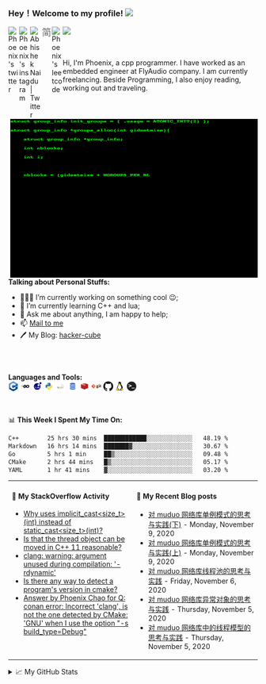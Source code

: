 ### Hey！Welcome to my profile! <img src="https://media.giphy.com/media/hvRJCLFzcasrR4ia7z/giphy.gif" width="25px"> 
<a href="https://twitter.com/Lancelo92664230">
  <img align="left" alt="Phoenix's twitter" width="22px" src="https://cdn.jsdelivr.net/npm/simple-icons@3.12.1/icons/twitter.svg" />
</a>
<a href="https://www.instagram.com/phoenix500526/?hl=zh-cn">
  <img align="left" alt="Phoenix's instagram" width="22px" src="https://cdn.jsdelivr.net/npm/simple-icons@3.12.1/icons/instagram.svg" />
</a>
<a href="https://stackoverflow.com/users/8557622/phoenix-chao">
  <img align="left" alt="Abhishek Naidu | Twitter" width="22px" src="https://cdn.jsdelivr.net/npm/simple-icons@3.12.1/icons/stackoverflow.svg" />
</a>
<a href="https://www.jianshu.com/u/d2aa8a7f1468">
  <img align="left" alt="Abhishek Naidu | Twitter" width="22px" src="https://github.com/Phoenix500526/Phoenix500526/blob/main/jianshu.svg" />
</a>
<a href="https://leetcode-cn.com/u/jin-ji-de-lancelot/">
  <img align="left" alt="Phoenix's leetcode" width="22px" src="https://cdn.jsdelivr.net/npm/simple-icons@3.12.1/icons/leetcode.svg" />
</a>

![](https://visitor-badge.glitch.me/badge?page_id=Phoenix.Phoenix)
  
<br />
  
Hi, I'm Phoenix, a cpp programmer. I have worked as an embedded engineer at FlyAudio company. I am currently freelancing. Beside Programming, I also enjoy reading, working out and traveling. 
  
  <img align="right" alt="GIF" src="https://github.com/Phoenix500526/Phoenix500526/blob/main/coding.gif?raw=true" width="500" height="320" />
<br />

**Talking about Personal Stuffs:**
- 👨🏽‍💻 I’m currently working on something cool :wink:;
- 🌱 I’m currently learning C++ and lua;
- 💬 Ask me about anything, I am happy to help;
- 📫 [Mail to me](mailto:Phoenix400426@gmail.com")
- 🖊 My Blog: [hacker-cube](https://hacker-cube.com)
<br />
<br />

**Languages and Tools:**  
<code><img height="20" src="https://raw.githubusercontent.com/github/explore/80688e429a7d4ef2fca1e82350fe8e3517d3494d/topics/cpp/cpp.png"></code>
<code><img height="20" src="https://raw.githubusercontent.com/github/explore/80688e429a7d4ef2fca1e82350fe8e3517d3494d/topics/go/go.png"></code>
<code><img height="20" src="https://raw.githubusercontent.com/github/explore/80688e429a7d4ef2fca1e82350fe8e3517d3494d/topics/lua/lua.png"></code>
<code><img height="20" src="https://raw.githubusercontent.com/github/explore/80688e429a7d4ef2fca1e82350fe8e3517d3494d/topics/python/python.png"></code>
<code><img height="20" src="https://raw.githubusercontent.com/github/explore/80688e429a7d4ef2fca1e82350fe8e3517d3494d/topics/mysql/mysql.png"></code>
<code><img height="20" src="https://raw.githubusercontent.com/github/explore/80688e429a7d4ef2fca1e82350fe8e3517d3494d/topics/sql/sql.png"></code>
<code><img height="20" src="https://raw.githubusercontent.com/github/explore/80688e429a7d4ef2fca1e82350fe8e3517d3494d/topics/redis/redis.png"></code>
<code><img height="20" src="https://raw.githubusercontent.com/github/explore/80688e429a7d4ef2fca1e82350fe8e3517d3494d/topics/git/git.png"></code>
<code><img height="20" src="https://raw.githubusercontent.com/github/explore/78df643247d429f6cc873026c0622819ad797942/topics/github/github.png"></code>
<code><img height="20" src="https://raw.githubusercontent.com/github/explore/80688e429a7d4ef2fca1e82350fe8e3517d3494d/topics/linux/linux.png"></code>
<code><img height="20" src="https://raw.githubusercontent.com/github/explore/80688e429a7d4ef2fca1e82350fe8e3517d3494d/topics/terminal/terminal.png"></code>


<br />

📊 **This Week I Spent My Time On:**
<!--START_SECTION:waka-->
```text
C++        25 hrs 30 mins  ████████████░░░░░░░░░░░░░   48.19 % 
Markdown   16 hrs 14 mins  ███████▓░░░░░░░░░░░░░░░░░   30.67 % 
Go         5 hrs 1 min     ██▒░░░░░░░░░░░░░░░░░░░░░░   09.48 % 
CMake      2 hrs 44 mins   █▒░░░░░░░░░░░░░░░░░░░░░░░   05.17 % 
YAML       1 hr 41 mins    ▓░░░░░░░░░░░░░░░░░░░░░░░░   03.20 % 
```
<!--END_SECTION:waka-->

<table width="800px">
<tr>
<td valign="top" width="50%">

#### 🍺 My StackOverflow Activity

<!-- STACKOVERFLOW:START -->
- [Why uses implicit_cast<size_t>(int) instead of static_cast<size_t>(int)?](https://stackoverflow.com/questions/64496874/why-uses-implicit-castsize-tint-instead-of-static-castsize-tint)
- [Is that the thread object can be moved in C++ 11 reasonable?](https://stackoverflow.com/questions/64461444/is-that-the-thread-object-can-be-moved-in-c-11-reasonable)
- [clang: warning: argument unused during compilation: '-rdynamic'](https://stackoverflow.com/questions/64449180/clang-warning-argument-unused-during-compilation-rdynamic)
- [Is there any way to detect a program's version in cmake?](https://stackoverflow.com/questions/64401987/is-there-any-way-to-detect-a-programs-version-in-cmake)
- [Answer by Phoenix Chao for Q: conan error: Incorrect 'clang', is not the one detected by CMake: 'GNU' when I use the option "-s build_type=Debug"](https://stackoverflow.com/questions/64306231/q-conan-error-incorrect-clang-is-not-the-one-detected-by-cmake-gnu-when/64310694#64310694)
<!-- STACKOVERFLOW:END -->

</td>
<td valign="top" width="50%">
  
#### 📕 My Recent Blog posts
<!-- BLOG-POST-LIST:START -->
* [对 muduo 网络库单例模式的思考与实践(下)](http://hacker-cube.com/2020/11/09/%E5%AF%B9-muduo-%E7%BD%91%E7%BB%9C%E5%BA%93%E5%8D%95%E4%BE%8B%E6%A8%A1%E5%BC%8F%E7%9A%84%E6%80%9D%E8%80%83%E4%B8%8E%E5%AE%9E%E8%B7%B5-%E4%B8%8B/) - Monday, November 9, 2020
* [对 muduo 网络库单例模式的思考与实践(上)](http://hacker-cube.com/2020/11/09/%E5%AF%B9-muduo-%E7%BD%91%E7%BB%9C%E5%BA%93%E5%8D%95%E4%BE%8B%E6%A8%A1%E5%BC%8F%E7%9A%84%E6%80%9D%E8%80%83%E4%B8%8E%E5%AE%9E%E8%B7%B5-%E4%B8%8A/) - Monday, November 9, 2020
* [对 muduo 网络库线程池的思考与实践](http://hacker-cube.com/2020/11/06/%E5%AF%B9-muduo-%E7%BD%91%E7%BB%9C%E5%BA%93%E7%BA%BF%E7%A8%8B%E6%B1%A0%E7%9A%84%E6%80%9D%E8%80%83%E4%B8%8E%E5%AE%9E%E8%B7%B5/) - Friday, November 6, 2020
* [对 muduo 网络库异常对象的思考与实践](http://hacker-cube.com/2020/11/05/%E5%AF%B9-muduo-%E7%BD%91%E7%BB%9C%E5%BA%93%E5%BC%82%E5%B8%B8%E5%AF%B9%E8%B1%A1%E7%9A%84%E6%80%9D%E8%80%83%E4%B8%8E%E5%AE%9E%E8%B7%B5/) - Thursday, November 5, 2020
* [对 muduo 网络库中的线程模型的思考与实践](http://hacker-cube.com/2020/11/05/%E5%AF%B9-muduo-%E7%BD%91%E7%BB%9C%E5%BA%93%E4%B8%AD%E7%9A%84%E7%BA%BF%E7%A8%8B%E6%A8%A1%E5%9E%8B%E7%9A%84%E6%80%9D%E8%80%83%E4%B8%8E%E5%AE%9E%E8%B7%B5/) - Thursday, November 5, 2020<!-- BLOG-POST-LIST:END -->

</td>
  </tr>
  </table>


<details>
<summary>📈 My GitHub Stats</summary>

<p align="center"> <img src="https://github-readme-stats.vercel.app/api?username=Phoenix500526&show_icons=true&theme=gotham" alt="Phoenix500526" />

</details>
<!--
**Phoenix500526/Phoenix500526** is a ✨ _special_ ✨ repository because its `README.md` (this file) appears on your GitHub profile.

Here are some ideas to get you started:

- 🔭 I’m currently working on ...
- 🌱 I’m currently learning ...
- 👯 I’m looking to collaborate on ...
- 🤔 I’m looking for help with ...
- 💬 Ask me about ...
- 📫 How to reach me: ...
- 😄 Pronouns: ...
- ⚡ Fun fact: ...
-->
